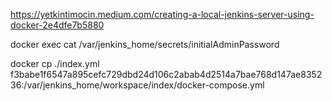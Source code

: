 https://yetkintimocin.medium.com/creating-a-local-jenkins-server-using-docker-2e4dfe7b5880

docker exec <container> cat /var/jenkins_home/secrets/initialAdminPassword

docker cp ./index.yml f3babe1f6547a895cefc729dbd24d106c2abab4d2514a7bae768d147ae835236:/var/jenkins_home/workspace/index/docker-compose.yml
